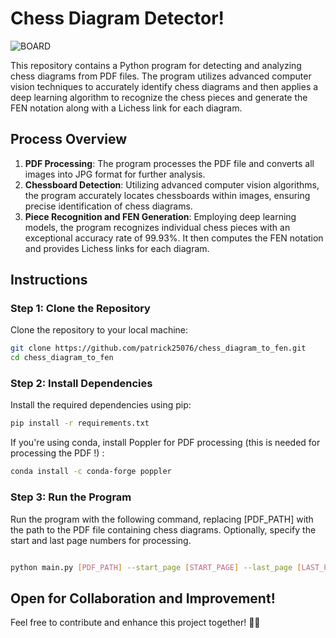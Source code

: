 # Chess Diagram Detector! 
![BOARD](https://github.com/patrick25076/chess_diagram_to_fen/assets/113384811/a961608c-3932-483b-ae26-e936e4b90308)


This repository contains a Python program for detecting and analyzing chess diagrams from PDF files. The program utilizes advanced computer vision techniques to accurately identify chess diagrams and then applies a deep learning algorithm to recognize the chess pieces and generate the FEN notation along with a Lichess link for each diagram.

## Process Overview

1. **PDF Processing**: The program processes the PDF file and converts all images into JPG format for further analysis.
2. **Chessboard Detection**: Utilizing advanced computer vision algorithms, the program accurately locates chessboards within images, ensuring precise identification of chess diagrams.
3. **Piece Recognition and FEN Generation**: Employing deep learning models, the program recognizes individual chess pieces with an exceptional accuracy rate of 99.93%. It then computes the FEN notation and provides Lichess links for each diagram.

## Instructions

### Step 1: Clone the Repository

Clone the repository to your local machine:

```bash
git clone https://github.com/patrick25076/chess_diagram_to_fen.git
cd chess_diagram_to_fen
```

### Step 2: Install Dependencies

Install the required dependencies using pip:

```bash
pip install -r requirements.txt
```

If you're using conda, install Poppler for PDF processing (this is needed for processing the PDF !) :

```bash
conda install -c conda-forge poppler
```

### Step 3: Run the Program

Run the program with the following command, replacing [PDF_PATH] with the path to the PDF file containing chess diagrams. Optionally, specify the start and last page numbers for processing.

```bash

python main.py [PDF_PATH] --start_page [START_PAGE] --last_page [LAST_PAGE]
```

## Open for Collaboration and Improvement!

Feel free to contribute and enhance this project together! 🚀🔧


